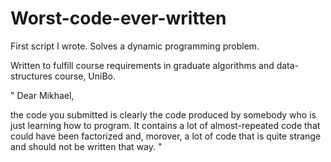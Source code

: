 # Worst-code-ever-written

First script I wrote. Solves a dynamic programming problem. 

Written to fulfill course requirements in graduate algorithms and data-structures course, UniBo.

"
Dear Mikhael,

the code you submitted is clearly the code produced by somebody who is
just learning how to program. It contains a lot of almost-repeated code
that could have been factorized and, morover, a lot of code that is
quite strange and should not be written that way.
"
